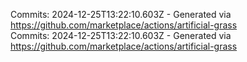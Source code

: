 Commits: 2024-12-25T13:22:10.603Z - Generated via https://github.com/marketplace/actions/artificial-grass
<br>
Commits: 2024-12-25T13:22:10.603Z - Generated via https://github.com/marketplace/actions/artificial-grass
<br>
